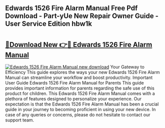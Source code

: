 ## Edwards 1526 Fire Alarm Manual Free Pdf Download - Part-yUe New Repair Owner Guide - User Service Edition hbw1k

# <h2><a href="http://bc71780.oget.top/?id=Edwards+1526+Fire+Alarm+Manual">🔗Download New 👉🔴 Edwards 1526 Fire Alarm Manual</a></h2>

[![Edwards 1526 Fire Alarm Manual new download](https://i.imgur.com/5g1atiW.png)](http://bc71780.oget.top/?id=Edwards+1526+Fire+Alarm+Manual)
Your Gateway to Efficiency This guide explores the ways your new Edwards 1526 Fire Alarm Manual can streamline your workflow and boost productivity. Important User Guide Edwards 1526 Fire Alarm Manual for Parents This guide provides important information for parents regarding the safe use of this product for children. This Edwards 1526 Fire Alarm Manual comes with a plethora of features designed to personalize your experience. Our expectation is that the Edwards 1526 Fire Alarm Manual has been a crucial guide in your journey to becoming proficient in using your new device. In case of any queries or concerns, please do not hesitate to contact our support team.
